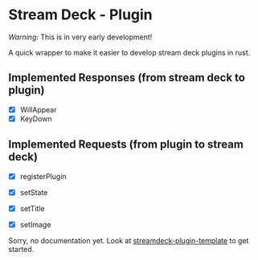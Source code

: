 # Stream Deck - Plugin

*Warning:* This is in very early development!

A quick wrapper to make it easier to develop stream deck plugins in rust.


## Implemented Responses (from stream deck to plugin)
- [x] WillAppear
- [x] KeyDown

## Implemented Requests (from plugin to stream deck)
- [x] registerPlugin
- [x] setState
- [x] setTitle
- [x] setImage


Sorry, no documentation yet.
Look at [streamdeck-plugin-template](https://github.com/AndreasOM/stream-deck-plugin-template) to get started.
